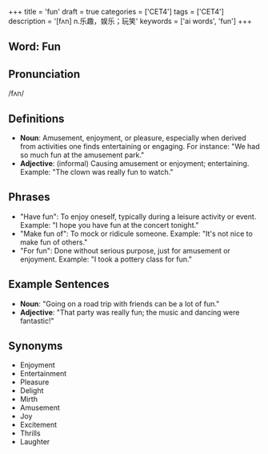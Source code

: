 +++
title = 'fun'
draft = true
categories = ['CET4']
tags = ['CET4']
description = '[fʌn] n.乐趣，娱乐；玩笑'
keywords = ['ai words', 'fun']
+++

## Word: Fun

## Pronunciation
/fʌn/

## Definitions
- **Noun**: Amusement, enjoyment, or pleasure, especially when derived from activities one finds entertaining or engaging. For instance: "We had so much fun at the amusement park."
- **Adjective**: (informal) Causing amusement or enjoyment; entertaining. Example: "The clown was really fun to watch."

## Phrases
- "Have fun": To enjoy oneself, typically during a leisure activity or event. Example: "I hope you have fun at the concert tonight."
- "Make fun of": To mock or ridicule someone. Example: "It's not nice to make fun of others."
- "For fun": Done without serious purpose, just for amusement or enjoyment. Example: "I took a pottery class for fun."

## Example Sentences
- **Noun**: "Going on a road trip with friends can be a lot of fun."
- **Adjective**: "That party was really fun; the music and dancing were fantastic!"

## Synonyms
- Enjoyment
- Entertainment
- Pleasure
- Delight
- Mirth
- Amusement
- Joy
- Excitement
- Thrills
- Laughter
